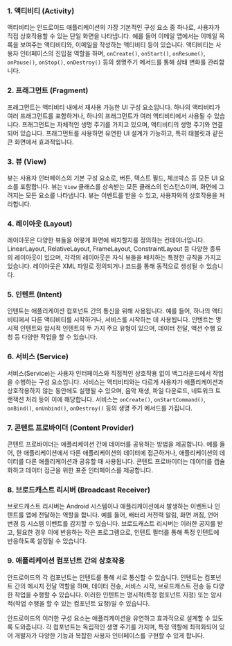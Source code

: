 ### 1. 액티비티 (Activity)

액티비티는 안드로이드 애플리케이션의 가장 기본적인 구성 요소 중 하나로, 사용자가 직접 상호작용할 수 있는 단일 화면을 나타냅니다. 예를 들어 이메일 앱에서는 이메일 목록을 보여주는 액티비티와, 이메일을 작성하는 액티비티 등이 있습니다. 액티비티는 사용자 인터페이스의 진입점 역할을 하며, `onCreate()`, `onStart()`, `onResume()`, `onPause()`, `onStop()`, `onDestroy()` 등의 생명주기 메서드를 통해 상태 변화를 관리합니다.

### 2. 프래그먼트 (Fragment)

프래그먼트는 액티비티 내에서 재사용 가능한 UI 구성 요소입니다. 하나의 액티비티가 여러 프래그먼트를 포함하거나, 하나의 프래그먼트가 여러 액티비티에서 사용될 수 있습니다. 프래그먼트는 자체적인 생명 주기를 가지고 있으며, 액티비티의 생명 주기와 연결되어 있습니다. 프래그먼트를 사용하면 유연한 UI 설계가 가능하고, 특히 태블릿과 같은 큰 화면에서 효과적입니다.

### 3. 뷰 (View)

뷰는 사용자 인터페이스의 기본 구성 요소로, 버튼, 텍스트 필드, 체크박스 등 모든 UI 요소를 포함합니다. 뷰는 `View` 클래스를 상속받는 모든 클래스의 인스턴스이며, 화면에 그려지는 모든 요소를 나타냅니다. 뷰는 이벤트를 받을 수 있고, 사용자와의 상호작용을 처리합니다.

### 4. 레이아웃 (Layout)

레이아웃은 다양한 뷰들을 어떻게 화면에 배치할지를 정의하는 컨테이너입니다. LinearLayout, RelativeLayout, FrameLayout, ConstraintLayout 등 다양한 종류의 레이아웃이 있으며, 각각의 레이아웃은 자식 뷰들을 배치하는 특정한 규칙을 가지고 있습니다. 레이아웃은 XML 파일로 정의되거나 코드를 통해 동적으로 생성될 수 있습니다.

### 5. 인텐트 (Intent)

인텐트는 애플리케이션 컴포넌트 간의 통신을 위해 사용됩니다. 예를 들어, 하나의 액티비티에서 다른 액티비티를 시작하거나, 서비스를 시작하는 데 사용됩니다. 인텐트는 명시적 인텐트와 암시적 인텐트의 두 가지 주요 유형이 있으며, 데이터 전달, 액션 수행 요청 등 다양한 작업을 할 수 있습니다.

### 6. 서비스 (Service)

서비스(Service)는 사용자 인터페이스와 직접적인 상호작용 없이 백그라운드에서 작업을 수행하는 구성 요소입니다. 서비스는 액티비티와는 다르게 사용자가 애플리케이션과 상호작용하지 않는 동안에도 실행될 수 있으며, 음악 재생, 파일 다운로드, 네트워크 트랜잭션 처리 등이 이에 해당합니다. 서비스는 `onCreate()`, `onStartCommand()`, `onBind()`, `onUnbind()`, `onDestroy()` 등의 생명 주기 메서드를 가집니다.

### 7. 콘텐트 프로바이더 (Content Provider)

콘텐트 프로바이더는 애플리케이션 간에 데이터를 공유하는 방법을 제공합니다. 예를 들어, 한 애플리케이션에서 다른 애플리케이션의 데이터에 접근하거나, 애플리케이션의 데이터를 다른 애플리케이션과 공유할 때 사용됩니다. 콘텐트 프로바이더는 데이터를 캡슐화하고 데이터 접근을 위한 표준 인터페이스를 제공합니다.

### 8. 브로드캐스트 리시버 (Broadcast Receiver)

브로드캐스트 리시버는 Android 시스템이나 애플리케이션에서 발생하는 이벤트나 인텐트를 앱에 전달하는 역할을 합니다. 예를 들어, 배터리 저전력 알림, 화면 꺼짐, 언어 변경 등 시스템 이벤트를 감지할 수 있습니다. 브로드캐스트 리시버는 이러한 공지를 받고, 필요한 경우 이에 반응하는 작은 프로그램으로, 인텐트 필터를 통해 특정 인텐트에 반응하도록 설정될 수 있습니다.

### 9. 애플리케이션 컴포넌트 간의 상호작용

안드로이드의 각 컴포넌트는 인텐트를 통해 서로 통신할 수 있습니다. 인텐트는 컴포넌트 간의 메시지 전달 역할을 하며, 데이터 전송, 서비스 시작, 브로드캐스트 전송 등 다양한 작업을 수행할 수 있습니다. 이러한 인텐트는 명시적(특정 컴포넌트 지정) 또는 암시적(작업 수행을 할 수 있는 컴포넌트 요청)일 수 있습니다.

안드로이드의 이러한 구성 요소는 애플리케이션을 유연하고 효과적으로 설계할 수 있도록 도와줍니다. 각 컴포넌트는 독립적인 생명 주기를 가지며, 특정 역할에 최적화되어 있어 개발자가 다양한 기능과 복잡한 사용자 인터페이스를 구현할 수 있게 합니다.